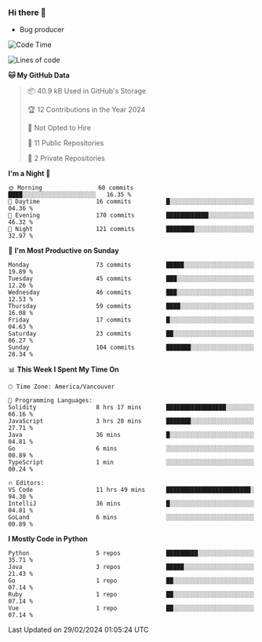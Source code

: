 ### Hi there 👋
* Bug producer


<!--START_SECTION:waka-->
![Code Time](http://img.shields.io/badge/Code%20Time-1%2C120%20hrs%2023%20mins-blue)

![Lines of code](https://img.shields.io/badge/From%20Hello%20World%20I%27ve%20Written-84.3%20thousand%20lines%20of%20code-blue)

**🐱 My GitHub Data** 

> 📦 40.9 kB Used in GitHub's Storage 
 > 
> 🏆 12 Contributions in the Year 2024
 > 
> 🚫 Not Opted to Hire
 > 
> 📜 11 Public Repositories 
 > 
> 🔑 2 Private Repositories 
 > 
**I'm a Night 🦉** 

```text
🌞 Morning                60 commits          ████░░░░░░░░░░░░░░░░░░░░░   16.35 % 
🌆 Daytime                16 commits          █░░░░░░░░░░░░░░░░░░░░░░░░   04.36 % 
🌃 Evening                170 commits         ████████████░░░░░░░░░░░░░   46.32 % 
🌙 Night                  121 commits         ████████░░░░░░░░░░░░░░░░░   32.97 % 
```
📅 **I'm Most Productive on Sunday** 

```text
Monday                   73 commits          █████░░░░░░░░░░░░░░░░░░░░   19.89 % 
Tuesday                  45 commits          ███░░░░░░░░░░░░░░░░░░░░░░   12.26 % 
Wednesday                46 commits          ███░░░░░░░░░░░░░░░░░░░░░░   12.53 % 
Thursday                 59 commits          ████░░░░░░░░░░░░░░░░░░░░░   16.08 % 
Friday                   17 commits          █░░░░░░░░░░░░░░░░░░░░░░░░   04.63 % 
Saturday                 23 commits          ██░░░░░░░░░░░░░░░░░░░░░░░   06.27 % 
Sunday                   104 commits         ███████░░░░░░░░░░░░░░░░░░   28.34 % 
```


📊 **This Week I Spent My Time On** 

```text
🕑︎ Time Zone: America/Vancouver

💬 Programming Languages: 
Solidity                 8 hrs 17 mins       █████████████████░░░░░░░░   66.16 % 
JavaScript               3 hrs 28 mins       ███████░░░░░░░░░░░░░░░░░░   27.71 % 
Java                     36 mins             █░░░░░░░░░░░░░░░░░░░░░░░░   04.81 % 
Go                       6 mins              ░░░░░░░░░░░░░░░░░░░░░░░░░   00.89 % 
TypeScript               1 min               ░░░░░░░░░░░░░░░░░░░░░░░░░   00.24 % 

🔥 Editors: 
VS Code                  11 hrs 49 mins      ████████████████████████░   94.30 % 
IntelliJ                 36 mins             █░░░░░░░░░░░░░░░░░░░░░░░░   04.81 % 
GoLand                   6 mins              ░░░░░░░░░░░░░░░░░░░░░░░░░   00.89 % 
```

**I Mostly Code in Python** 

```text
Python                   5 repos             █████████░░░░░░░░░░░░░░░░   35.71 % 
Java                     3 repos             █████░░░░░░░░░░░░░░░░░░░░   21.43 % 
Go                       1 repo              ██░░░░░░░░░░░░░░░░░░░░░░░   07.14 % 
Ruby                     1 repo              ██░░░░░░░░░░░░░░░░░░░░░░░   07.14 % 
Vue                      1 repo              ██░░░░░░░░░░░░░░░░░░░░░░░   07.14 % 
```




 Last Updated on 29/02/2024 01:05:24 UTC
<!--END_SECTION:waka-->
